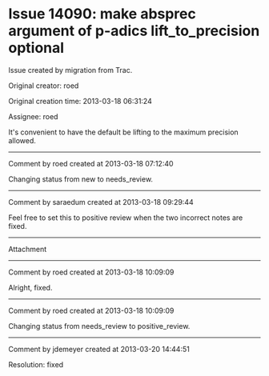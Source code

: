 # Issue 14090: make absprec argument of p-adics lift_to_precision optional

Issue created by migration from Trac.

Original creator: roed

Original creation time: 2013-03-18 06:31:24

Assignee: roed

It's convenient to have the default be lifting to the maximum precision allowed.


---

Comment by roed created at 2013-03-18 07:12:40

Changing status from new to needs_review.


---

Comment by saraedum created at 2013-03-18 09:29:44

Feel free to set this to positive review when the two incorrect notes are fixed.


---

Attachment


---

Comment by roed created at 2013-03-18 10:09:09

Alright, fixed.


---

Comment by roed created at 2013-03-18 10:09:09

Changing status from needs_review to positive_review.


---

Comment by jdemeyer created at 2013-03-20 14:44:51

Resolution: fixed

